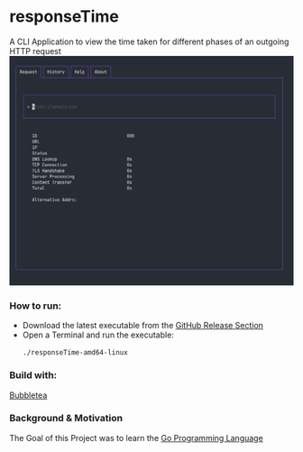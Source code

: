 # responseTime 
A CLI Application to view the time taken for different phases of an outgoing HTTP request
![](preview.gif)

### How to run:
- Download the latest executable from the [GitHub Release Section](https://github.com/nikita-t1/responseTime/releases)
- Open a Terminal and run the executable:
    ```shell 
    ./responseTime-amd64-linux 
    ```

### Build with:
[Bubbletea](https://github.com/charmbracelet/bubbletea)

### Background & Motivation
The Goal of this Project was to learn the [Go Programming Language](https://go.dev/)
